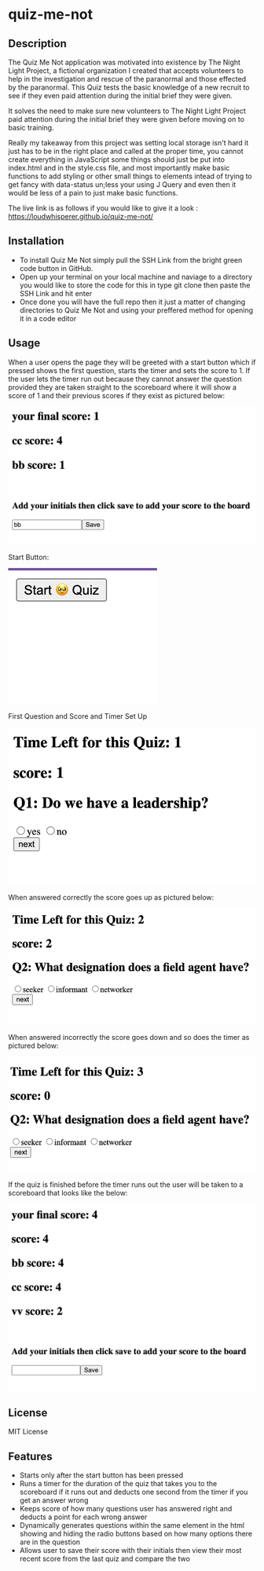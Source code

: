 # quiz-me-not

## Description
The Quiz Me Not application was motivated into existence by The Night Light Project, a fictional organization I created that accepts volunteers to help in the investigation and rescue of the paranormal and those effected by the paranormal. This Quiz tests the basic knowledge of a new recruit to see if they even paid attention during the initial brief they were given.

It solves the need to make sure new volunteers to The Night Light Project paid attention during the initial brief they were given before moving on to basic training.

Really my takeaway from this project was setting local storage isn't hard it just has to be in the right place and called at the proper time, you cannot create everything in JavaScript some things should just be put into index.html and in the style.css file, and most importantly make basic functions to add styling or other small things to elements intead of trying to get fancy with data-status un;less your using J Query and even then it would be less of a pain to just make basic functions.

The live link is as follows if you would like to give it a look : https://loudwhisperer.github.io/quiz-me-not/

## Installation
- To install Quiz Me Not simply pull the SSH Link from the bright green code button in GitHub.
- Open up your terminal on your local machine and naviage to a directory you would like to store the code for this in type git clone then paste the SSH Link and hit enter
- Once done you will have the full repo then it just a matter of changing directories to Quiz Me Not and using your preffered method for opening it in a code editor

## Usage
When a user opens the page they will be greeted with a start button which if pressed shows the first question, starts the timer and sets the score to 1. If the user lets the timer run out because they cannot answer the question provided they are taken straight to the scoreboard where it will show a score of 1 and their previous scores if they exist as pictured below:

![screenshot](/assets/images/timerout.png)

Start Button:

![screenshot](/assets/images/startbtn.png)

First Question and Score and Timer Set Up

![screenshot](/assets/images/quiz-starts.png)

When answered correctly the score goes up as pictured below:

![screenshot](/assets/images/scoreup.png)

When answered incorrectly the score goes down and so does the timer as pictured below:

![screenshot](/assets/images/scoredown.png)

If the quiz is finished before the timer runs out the user will be taken to a scoreboard that looks like the below:

![screenshot](/assets/images/scoreboard.png)


## License
MIT License

## Features
- Starts only after the start button has been pressed
- Runs a timer for the duration of the quiz that takes you to the scoreboard if it runs out and deducts one second from the timer if you get an answer wrong
- Keeps score of how many questions user has answered right and deducts a point for each wrong answer
- Dynamically generates questions within the same element in the html showing and hiding the radio buttons based on how many options there are in the question
- Allows user to save their score with their initials then view their most recent score from the last quiz and compare the two